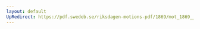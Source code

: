 ```yaml
---
layout: default
UpRedirect: https://pdf.swedeb.se/riksdagen-motions-pdf/1869/mot_1869__ak__00290/mot_1869__ak__00290_001.pdf
---
```

